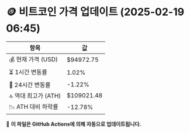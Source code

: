 # 🪙 비트코인 가격 업데이트 (2025-02-19 06:45)

| 항목                | 값 |
|--------------------|----------------|
| 💰 현재 가격 (USD) | $94972.75 |
| ⏳ 1시간 변동률    | 1.02% |
| 📆 24시간 변동률   | -1.22% |
| 🔝 역대 최고가 (ATH) | $109021.48 |
| 📉 ATH 대비 하락률 | -12.78% |

🔄 **이 파일은 GitHub Actions에 의해 자동으로 업데이트됩니다.**

